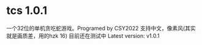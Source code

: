 # tcs 1.0.1
一个32位的单机贪吃蛇游戏。Programed by CSY2022
支持中文，像素风(其实就是画质差，用的hzk 16)
目前还在测试中
Latest version: v1.0.1
